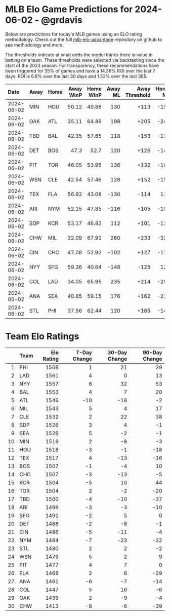 # MLB Elo Game Predictions for 2024-06-02 - @grdavis
Below are predictions for today's MLB games using an ELO rating methodology. Check out the full [mlb-elo-advantage](https://github.com/grdavis/mlb-elo-advantage) repository on github to see methodology and more.

The thresholds indicate at what odds the model thinks there is value in betting on a team. These thresholds were selected via backtesting since the start of the 2023 season. For transparency, these recommendations have been triggered for 35% of games and have a 14.36% ROI over the last 7 days. ROI is 6.8% over the last 30 days and 1.53% over the last 365.

| Date       | Away   | Home   |   Away WinP |   Home WinP |   Away ML |   Away Threshold |   Home ML |   Home Threshold |
|:-----------|:-------|:-------|------------:|------------:|----------:|-----------------:|----------:|-----------------:|
| 2024-06-02 | MIN    | HOU    |       50.12 |       49.88 |       130 |             +113 |      -154 |             +115 |
| 2024-06-02 | OAK    | ATL    |       35.11 |       64.89 |       198 |             +205 |      -240 |             -154 |
| 2024-06-02 | TBD    | BAL    |       42.35 |       57.65 |       118 |             +153 |      -138 |             -117 |
| 2024-06-02 | DET    | BOS    |       47.3  |       52.7  |       120 |             +126 |      -142 |             +103 |
| 2024-06-02 | PIT    | TOR    |       46.05 |       53.95 |       136 |             +132 |      -162 |             -102 |
| 2024-06-02 | WSN    | CLE    |       42.54 |       57.46 |       128 |             +152 |      -152 |             -116 |
| 2024-06-02 | TEX    | FLA    |       56.92 |       43.08 |      -130 |             -114 |       110 |             +148 |
| 2024-06-02 | ARI    | NYM    |       52.15 |       47.85 |      -116 |             +105 |      -102 |             +124 |
| 2024-06-02 | SDP    | KCR    |       53.17 |       46.83 |       112 |             +101 |      -132 |             +128 |
| 2024-06-02 | CHW    | MIL    |       32.09 |       67.91 |       260 |             +233 |      -320 |             -174 |
| 2024-06-02 | CIN    | CHC    |       47.08 |       52.92 |      -102 |             +127 |      -116 |             +102 |
| 2024-06-02 | NYY    | SFG    |       59.36 |       40.64 |      -148 |             -125 |       126 |             +163 |
| 2024-06-02 | COL    | LAD    |       34.05 |       65.95 |       235 |             +214 |      -290 |             -161 |
| 2024-06-02 | ANA    | SEA    |       40.85 |       59.15 |       176 |             +162 |      -210 |             -124 |
| 2024-06-02 | STL    | PHI    |       37.56 |       62.44 |       120 |             +185 |      -142 |             -140 |

# Team Elo Ratings
|    | Team   |   Elo Rating |   7-Day Change |   30-Day Change |   90-Day Change |
|---:|:-------|-------------:|---------------:|----------------:|----------------:|
|  1 | PHI    |         1568 |              1 |              21 |              29 |
|  2 | LAD    |         1561 |              4 |               0 |              13 |
|  3 | NYY    |         1557 |              6 |              32 |              53 |
|  4 | BAL    |         1553 |              4 |               7 |              20 |
|  5 | ATL    |         1546 |            -10 |             -18 |              -2 |
|  6 | MIL    |         1543 |              5 |               4 |              17 |
|  7 | CLE    |         1532 |              2 |              22 |              38 |
|  8 | SDP    |         1526 |              3 |               4 |              -1 |
|  9 | SEA    |         1526 |              5 |              -2 |              -1 |
| 10 | MIN    |         1519 |              2 |              -8 |              -3 |
| 11 | HOU    |         1518 |             -3 |              -1 |             -18 |
| 12 | TEX    |         1517 |              4 |             -13 |             -16 |
| 13 | BOS    |         1507 |             -1 |              -4 |              10 |
| 14 | CHC    |         1507 |             -3 |             -13 |              -5 |
| 15 | KCR    |         1504 |             -5 |              10 |              44 |
| 16 | TOR    |         1504 |              2 |              -2 |             -20 |
| 17 | TBD    |         1500 |             -4 |             -10 |             -37 |
| 18 | ARI    |         1499 |             -3 |              -3 |             -10 |
| 19 | SFG    |         1491 |             -2 |               5 |               0 |
| 20 | DET    |         1488 |             -2 |              -8 |              -1 |
| 21 | CIN    |         1486 |             -5 |             -11 |              -4 |
| 22 | NYM    |         1484 |             -7 |             -23 |             -22 |
| 23 | STL    |         1480 |              2 |               2 |              -2 |
| 24 | WSN    |         1479 |              5 |               2 |               9 |
| 25 | PIT    |         1477 |              4 |               7 |               0 |
| 26 | FLA    |         1468 |              2 |               6 |             -29 |
| 27 | ANA    |         1461 |             -6 |              -7 |             -14 |
| 28 | COL    |         1447 |              5 |              16 |              -6 |
| 29 | OAK    |         1439 |              2 |              -9 |              -4 |
| 30 | CHW    |         1413 |             -8 |              -6 |             -39 |